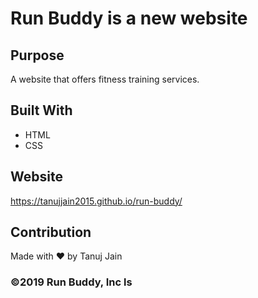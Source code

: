 # Run Buddy is a new website

## Purpose
A website that offers fitness training services.

## Built With
* HTML
* CSS

## Website
https://tanujjain2015.github.io/run-buddy/

## Contribution
Made with ❤️ by Tanuj Jain

### ©️2019 Run Buddy, Inc ls

